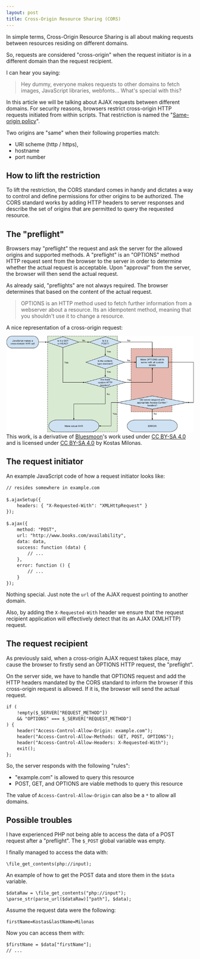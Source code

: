 ```yaml
---
layout: post
title: Cross-Origin Resource Sharing (CORS)
---
```


In simple terms, Cross-Origin Resource Sharing is all about making requests between resources residing on different domains.

So, requests are considered "cross-origin" when the request initiator is in a different domain than the request recipient.

I can hear you saying:

> Hey dummy, everyone makes requests to other domains to fetch images, JavaScript libraries, webfonts...
> What's special with this?

In this article we will be talking about AJAX requests between different domains.
For security reasons, browsers restrict cross-origin HTTP requests initiated from within scripts.
That restriction is named the "[Same-origin policy](https://en.wikipedia.org/wiki/Same-origin_policy)".

Two origins are "same" when their following properties match:

- URI scheme (http / https),
- hostname
- port number

## How to lift the restriction

To lift the restriction, the CORS standard comes in handy and dictates a way to control and define permissions for other origins
to be authorized. The CORS standard works by adding HTTP headers to server responses and describe the set of origins that are permitted
to query the requested resource.

## The "preflight"

Browsers may "preflight" the request and ask the server for the allowed origins and supported methods.
A "preflight" is an "OPTIONS" method HTTP request sent from the browser to the server in order to determine whether the actual
request is acceptable. Upon "approval" from the server, the browser will then send the actual request.

As already said, "preflights" are not always required. The browser determines that based on the content of the actual request.

> OPTIONS is an HTTP method used to fetch further information from a webserver about a resource.
> Its an idempotent method, meaning that you shouldn't use it to change a resource.

A nice representation of a cross-origin request:

![Cross-origin request flowchart](/public/img/2016_10_01_cross_origin_resource_sharing/flowchart.png)
This work, is a derivative of [Bluesmoon](http://www.flickr.com/photos/bluesmoon/)'s work
used under [CC BY-SA 4.0](https://creativecommons.org/licenses/by-sa/4.0/)
and is licensed under [CC BY-SA 4.0](https://creativecommons.org/licenses/by-sa/4.0/) by Kostas Milonas.

## The request initiator

An example JavaScript code of how a request initiator looks like:

```
// resides somewhere in example.com

$.ajaxSetup({
    headers: { "X-Requested-With": "XMLHttpRequest" }
});

$.ajax({
    method: "POST",
    url: "http://www.books.com/availability",
    data: data,
    success: function (data) {
        // ...
    },
    error: function () {
        // ...
    }
});
```

Nothing special. Just note the ```url``` of the AJAX request pointing to another domain.

Also, by adding the ```X-Requested-With``` header we ensure that the request recipient application will effectively
detect that its an AJAX (XMLHTTP) request.

## The request recipient

As previously said, when a cross-origin AJAX request takes place, may cause the browser to firstly send an OPTIONS HTTP request,
the "preflight".

On the server side, we have to handle that OPTIONS request and add the HTTP headers mandated by the CORS standard to inform
the browser if this cross-origin request is allowed. If it is, the browser will send the actual request.

```
if (
    !empty($_SERVER["REQUEST_METHOD"])
    && "OPTIONS" === $_SERVER["REQUEST_METHOD"]
) {
    header("Access-Control-Allow-Origin: example.com");
    header("Access-Control-Allow-Methods: GET, POST, OPTIONS");
    header("Access-Control-Allow-Headers: X-Requested-With");
    exit();
};
```

So, the server responds with the following "rules":

- "example.com" is allowed to query this resource
- POST, GET, and OPTIONS are viable methods to query this resource

The value of ```Access-Control-Allow-Origin``` can also be a ```*``` to allow all domains.

## Possible troubles

I have experienced PHP not being able to access the data of a POST request after a "preflight".
The ```$_POST``` global variable was empty.

I finally managed to access the data with:

```
\file_get_contents(php://input);
```

An example of how to get the POST data and store them in the ```$data``` variable.

```
$dataRaw = \file_get_contents("php://input");
\parse_str(parse_url($dataRaw)["path"], $data);
```

Assume the request data were the following:

```
firstName=Kostas&lastName=Milonas
```

Now you can access them with:

```
$firstName = $data["firstName"];
// ...
```